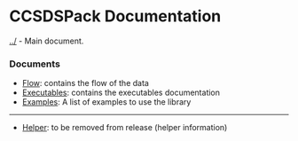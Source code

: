 # CCSDSPack Documentation


[../](../README.md) - Main document.

### Documents
 - [Flow](FLOW.md): contains the flow of the data
 - [Executables](EXECUTABLES.md): contains the executables documentation
 - [Examples](EXAMPLES.md): A list of examples to use the library
 
 ---------------------------------------------------------------------------
 - [Helper](PRIV_HELPER.md): to be removed from release (helper information)

